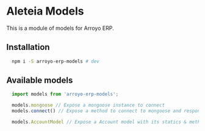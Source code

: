 # Aleteia Models

This is a module of models for Arroyo ERP.

## Installation

```zsh
  npm i -S arroyo-erp-models # dev
```

## Available models

```javascript
  import models from 'arroyo-erp-models';

  models.mongoose // Expose a mongoose instance to connect
  models.connect() // Expose a method to connect to mongoose and response with the connection

  models.AccountModel // Expose a Account model with its statics & methods
```

